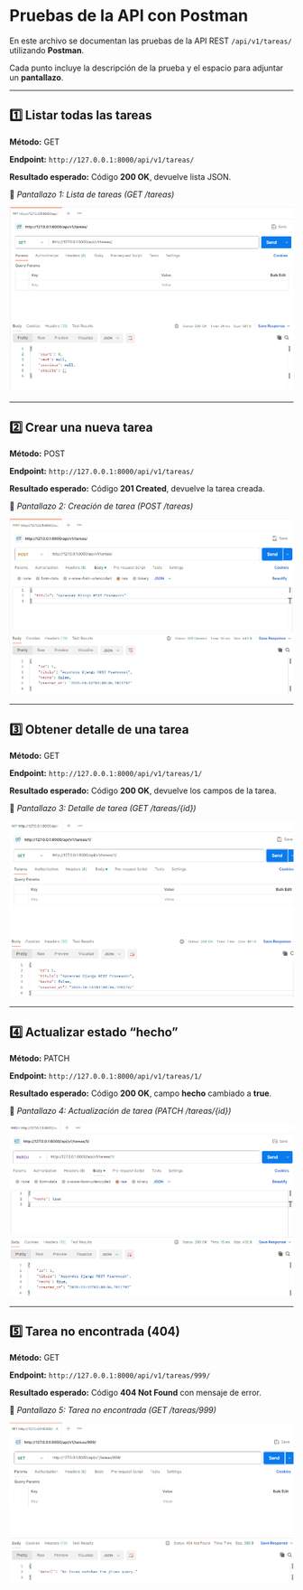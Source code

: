 # Pruebas de la API con Postman

En este archivo se documentan las pruebas de la API REST `/api/v1/tareas/` utilizando **Postman**.

Cada punto incluye la descripción de la prueba y el espacio para adjuntar un **pantallazo**.

---

## 1️⃣ Listar todas las tareas

**Método:** GET

**Endpoint:** `http://127.0.0.1:8000/api/v1/tareas/`

**Resultado esperado:** Código **200 OK**, devuelve lista JSON.

📸 *Pantallazo 1: Lista de tareas (GET /tareas)*

![Lista de tareas](capturas/1_listar_tareas.png)

---

## 2️⃣ Crear una nueva tarea

**Método:** POST

**Endpoint:** `http://127.0.0.1:8000/api/v1/tareas/`

**Resultado esperado:** Código **201 Created**, devuelve la tarea creada.

📸 *Pantallazo 2: Creación de tarea (POST /tareas)*

![Creación de tarea](capturas/2_crear_tarea.png)

---

## 3️⃣ Obtener detalle de una tarea

**Método:** GET

**Endpoint:** `http://127.0.0.1:8000/api/v1/tareas/1/`

**Resultado esperado:** Código **200 OK**, devuelve los campos de la tarea.

📸 *Pantallazo 3: Detalle de tarea (GET /tareas/{id})*

![Detalle de tarea](capturas/3_detalle_tarea.png)

---

## 4️⃣ Actualizar estado “hecho”

**Método:** PATCH

**Endpoint:** `http://127.0.0.1:8000/api/v1/tareas/1/`

**Resultado esperado:** Código **200 OK**, campo **hecho** cambiado a **true**.

📸 *Pantallazo 4: Actualización de tarea (PATCH /tareas/{id})*

![Actualización de tarea](capturas/4_actualizar_tarea.png)

---

## 5️⃣ Tarea no encontrada (404)

**Método:** GET

**Endpoint:** `http://127.0.0.1:8000/api/v1/tareas/999/`

**Resultado esperado:** Código **404 Not Found** con mensaje de error.

📸 *Pantallazo 5: Tarea no encontrada (GET /tareas/999)*

![Tarea no encontrada](capturas/5_tarea_no_encontrada.png)